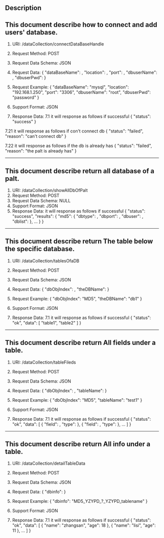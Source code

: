 
Description
-----------
This document describe how to connect and add users' database.
-------------
1. URI: /dataCollection/connectDataBaseHandle
2. Request Method: POST
3. Request Data Schema: JSON
4. Request Data:
{
    "dataBaseName": <dbtype>,
    "location": <dbhost>,
    "port": <dbport>,
    "dbuserName": <dbusername>,
    "dbuserPwd": <dbpassword>
}
5. Request Example:
{
    "dataBaseName": "mysql",
    "location": "192.168.1.250",
    "port": "3306",
    "dbuserName": "root",
    "dbuserPwd": "password"
}

6. Support Format: JSON
7. Response Data:
7.1 it will response as follows if successful
{
    "status": "success"
}

7.21 it will response as follows if con't connect db
{
    "status": "failed",
    "reason": "can't connect db"
}

7.22 it will response as follows if the db is already has
{
    "status": "failed",
    "reason": "the palt is already has"
}




-----------
This document describe return all database of a palt.
-------------
1. URI: /dataCollection/showAllDbOfPalt
2. Request Method: POST
3. Request Data Schema: NULL
4. Support Format: JSON
5. Response Data:
it will response as follows if successful
{
    "status": "success",
    "results": {
        "md5": {
            "dbtype": <dbtype>,
            "dbport": <dbport>,
            "dbuser": <dbuser>,
            "dblist": <dblist>
        },
        ...
    }
}




-----------
This document describe return The table below the specific database.
-------------
1. URI: /dataCollection/tablesOfaDB
2. Request Method: POST
3. Request Data Schema: JSON
4. Request Data:
{
    "dbObjIndex": <dbMD5>,
    "theDBName": <dbname>
}
5. Request Example:
{
    "dbObjIndex": "MD5",
    "theDBName": "db1"
}

6. Support Format: JSON
7. Response Data:
7.1 it will response as follows if successful
{
    "status": "ok",
    "data": [
        "table1", "table2"
    ]
}



-----------
This document describe return All fields under a table.
-------------
1. URI: /dataCollection/tableFileds
2. Request Method: POST
3. Request Data Schema: JSON
4. Request Data:
{
    "dbObjIndex": <dbMD5>,
    "tableName": <tablename>
}
5. Request Example:
{
    "dbObjIndex": "MD5",
    "tableName": "test1"
}

6. Support Format: JSON
7. Response Data:
7.1 it will response as follows if successful
{
    "status": "ok",
    "data": [
        {
            "field": <fieldname>,
            "type": <fieldtype>
        },
        {
            "field": <fieldname>,
            "type": <fieldtype>
        },
        ...
    ]
}



-----------
This document describe return All info under a table.
-------------
1. URI: /dataCollection/detailTableData
2. Request Method: POST
3. Request Data Schema: JSON
4. Request Data:
{
    "dbinfo": <dbinfo>
}
5. Request Example:
{
    "dbinfo": "MD5_YZYPD_?_YZYPD_tablename"
}

6. Support Format: JSON
7. Response Data:
7.1 it will response as follows if successful
{
    "status": "ok",
    "data": [
        {
            "name": "zhangsan",
            "age": 18
        },
        {
            "name": "lisi",
            "age": 11
        },
        ...
    ]
}